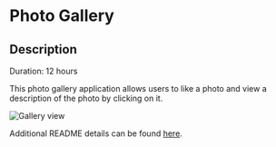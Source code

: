 # Photo Gallery

## Description

Duration: 12 hours

This photo gallery application allows users to like a photo and view a description of the photo by clicking on it.

![Gallery view](../wireframes/wireframes.gallery.png)

Additional README details can be found [here](https://github.com/PrimeAcademy/readme-template/blob/master/README.md).
